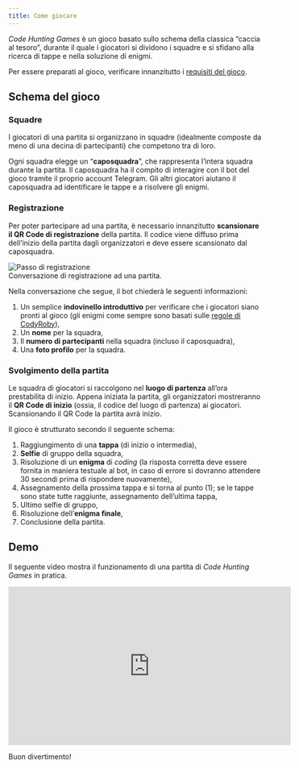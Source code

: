 ```yaml
---
title: Come giocare
---
```


<p class="lead">
<i>Code Hunting Games</i> è un gioco basato sullo schema della classica “caccia al tesoro”, durante il quale i giocatori si dividono i squadre e si sfidano alla ricerca di tappe e nella soluzione di enigmi.
</p>

Per essere preparati al gioco, verificare innanzitutto i [requisiti del gioco](/it/requisiti).

## Schema del gioco

### Squadre

I giocatori di una partita si organizzano in squadre (idealmente composte da meno di una decina di partecipanti) che competono tra di loro.

Ogni squadra elegge un “**caposquadra**”, che rappresenta l’intera squadra durante la partita.
Il caposquadra ha il compito di interagire con il bot del gioco tramite il proprio account Telegram.
Gli altri giocatori aiutano il caposquadra ad identificare le tappe e a risolvere gli enigmi.

### Registrazione

Per poter partecipare ad una partita, è necessario innanzitutto **scansionare il QR&nbsp;Code di registrazione** della partita.
Il codice viene diffuso prima dell’inizio della partita dagli organizzatori e deve essere scansionato dal caposquadra.

<div class="picture">
<img src="/assets/images/game-registration.jpg" alt="Passo di registrazione" />
<div class="didascaly">Conversazione di registrazione ad una partita.</div>
</div>

Nella conversazione che segue, il bot chiederà le seguenti informazioni:

1. Un semplice **indovinello introduttivo** per verificare che i giocatori siano pronti al gioco (gli enigmi come sempre sono basati sulle [regole di CodyRoby](https://github.com/CodeMOOC/TreasureHuntBot/wiki/CodyRoby)),
1. Un **nome** per la squadra,
1. Il **numero di partecipanti** nella squadra (incluso il caposquadra),
1. Una **foto profilo** per la squadra.

### Svolgimento della partita

Le squadra di giocatori si raccolgono nel **luogo di partenza** all’ora prestabilita di inizio.
Appena iniziata la partita, gli organizzatori mostreranno il **QR&nbsp;Code di inizio** (ossia, il codice del luogo di partenza) ai giocatori.
Scansionando il QR&nbsp;Code la partita avrà inizio.

Il gioco è strutturato secondo il seguente schema:

1. Raggiungimento di una **tappa** (di inizio o intermedia),
1. **Selfie** di gruppo della squadra,
1. Risoluzione di un **enigma** di *coding* (la risposta corretta deve essere fornita in maniera testuale al bot, in caso di errore si dovranno attendere 30&nbsp;secondi prima di rispondere nuovamente),
1. Assegnamento della prossima tappa e si torna al punto&nbsp;(1); se le tappe sono state tutte raggiunte, assegnamento dell’ultima tappa,
1. Ultimo selfie di gruppo,
1. Risoluzione dell’**enigma finale**,
1. Conclusione della partita.

## Demo

Il seguente video mostra il funzionamento di una partita di *Code Hunting Games* in pratica.

<p>
    <iframe width="560" height="315" src="https://www.youtube-nocookie.com/embed/4rSpoatljm8?rel=0" frameborder="0" allowfullscreen></iframe>
</p>

Buon divertimento!
